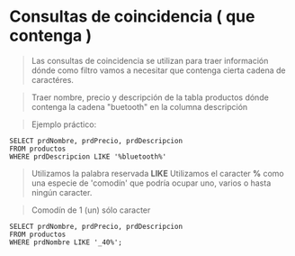 # Consultas de coincidencia ( que contenga ) 

> Las consultas de coincidencia se utilizan para traer información dónde como filtro vamos a necesitar que contenga cierta cadena de caractéres. 

> Traer nombre, precio y descripción de la tabla productos
> dónde contenga la cadena "buetooth" en la columna descripción

> Ejemplo práctico: 

    SELECT prdNombre, prdPrecio, prdDescripcion  
    FROM productos  
    WHERE prdDescripcion LIKE '%bluetooth%'
  
> Utilizamos la palabra reservada **LIKE** 
> Utilizamos el caracter **%** como una especie de 'comodín' que podría ocupar uno, varios o hasta ningún caracter. 

> Comodín de 1 (un) sólo caracter

    SELECT prdNombre, prdPrecio, prdDescripcion  
    FROM productos 
    WHERE prdNombre LIKE '_40%';